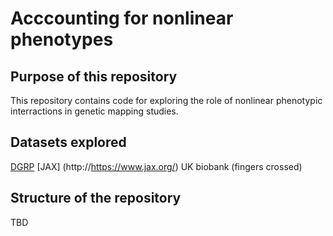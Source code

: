 # Acccounting for nonlinear phenotypes

## Purpose of this repository
This repository contains code for exploring the role of nonlinear phenotypic interractions in genetic mapping studies. 

## Datasets explored
[DGRP](http://dgrp2.gnets.ncsu.edu/)
[JAX] (http://https://www.jax.org/)
UK biobank (fingers crossed)

## Structure of the repository
TBD
